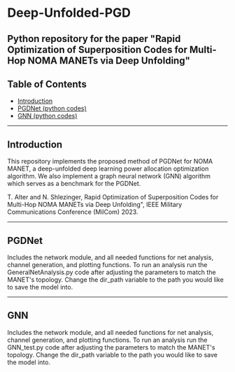 # Deep-Unfolded-PGD
Python repository for the paper "Rapid Optimization of Superposition Codes for
Multi-Hop NOMA MANETs via Deep Unfolding"
---
## Table of Contents
 - [Introduction](#introduction)
 - [PGDNet (python codes)](#PGDNet (python codes))
 - [GNN (python codes)](#GNN (python codes))
---
## Introduction
This repository implements the proposed method of PGDNet for NOMA MANET, a deep-unfolded deep learning power allocation optimization algorithm.
We also implement a graph neural network (GNN) algorithm which serves as a benchmark for the PGDNet.


T. Alter and N. Shlezinger, Rapid Optimization of Superposition Codes for
Multi-Hop NOMA MANETs via Deep Unfolding", IEEE Military Communications Conference (MilCom) 2023.

---
## PGDNet
Includes the network module, and all needed functions for net analysis, channel generation, and plotting functions.
To run an analysis run the GeneralNetAnalysis.py code after adjusting the parameters to match the MANET's topology.
Change the dir_path variable to the path you would like to save the model into.

---
## GNN
Includes the network module, and all needed functions for net analysis, channel generation, and plotting functions.
To run an analysis run the GNN_test.py code after adjusting the parameters to match the MANET's topology.
Change the dir_path variable to the path you would like to save the model into.
